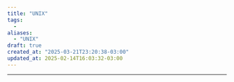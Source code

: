 ```yaml
---
title: "UNIX"
tags:
  - 
aliases:
  - "UNIX"
draft: true
created_at: "2025-03-21T23:20:38-03:00"
updated_at: 2025-02-14T16:03:32-03:00
---
```



---


